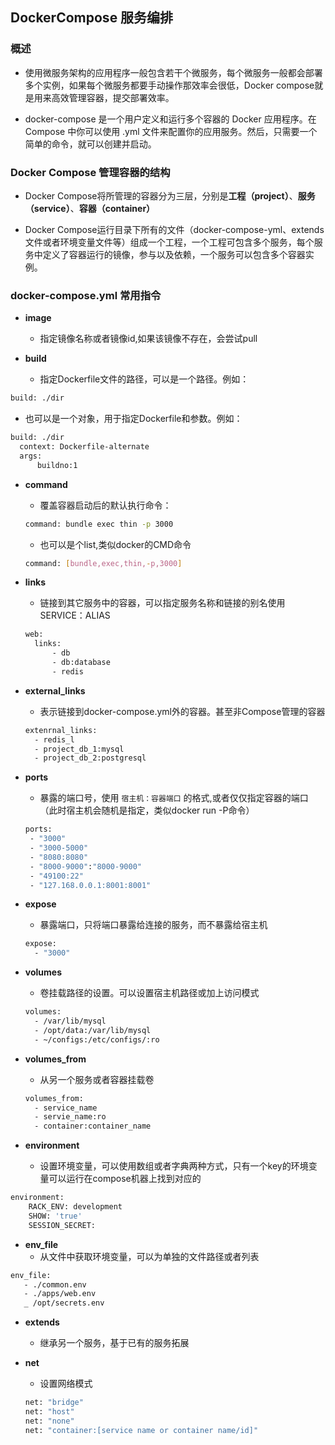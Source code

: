 ## DockerCompose 服务编排

### 概述
+ 使用微服务架构的应用程序一般包含若干个微服务，每个微服务一般都会部署多个实例，如果每个微服务都要手动操作那效率会很低，Docker compose就是用来高效管理容器，提交部署效率。

+ docker-compose 是一个用户定义和运行多个容器的 Docker 应用程序。在 Compose 中你可以使用 .yml 文件来配置你的应用服务。然后，只需要一个简单的命令，就可以创建并启动。


### Docker Compose 管理容器的结构
+ Docker Compose将所管理的容器分为三层，分别是**工程（project）**、**服务（service）**、**容器（container）**

+ Docker Compose运行目录下所有的文件（docker-compose-yml、extends文件或者环境变量文件等）组成一个工程，一个工程可包含多个服务，每个服务中定义了容器运行的镜像，参与以及依赖，一个服务可以包含多个容器实例。

### docker-compose.yml 常用指令

+ **image**
  - 指定镜像名称或者镜像id,如果该镜像不存在，会尝试pull

+ **build**
  - 指定Dockerfile文件的路径，可以是一个路径。例如：
````sh
build: ./dir
````
  - 也可以是一个对象，用于指定Dockerfile和参数。例如：
  ````sh
  build: ./dir
    context: Dockerfile-alternate
    args:
        buildno:1
  ````

+ **command**
  - 覆盖容器启动后的默认执行命令：
  ````sh
  command: bundle exec thin -p 3000
  ````
  - 也可以是个list,类似docker的CMD命令
  ````sh
  command: [bundle,exec,thin,-p,3000]
  ````

+ **links**
  - 链接到其它服务中的容器，可以指定服务名称和链接的别名使用SERVICE：ALIAS
  ````sh
  web:
    links:
        - db
        - db:database
        - redis
  ````

+ **external_links**
  - 表示链接到docker-compose.yml外的容器。甚至非Compose管理的容器
  ````sh
  extenrnal_links:
    - redis_l
    - project_db_1:mysql
    - project_db_2:postgresql
  ````

+ **ports**
  - 暴露的端口号，使用 `宿主机：容器端口` 的格式,或者仅仅指定容器的端口（此时宿主机会随机是指定，类似docker run -P命令）
  ````sh
  ports:
   - "3000"
   - "3000-5000"
   - "8080:8080"
   - "8000-9000":"8000-9000"
   - "49100:22"
   - "127.168.0.0.1:8001:8001"
  ````

+ **expose**
  - 暴露端口，只将端口暴露给连接的服务，而不暴露给宿主机
  ````sh
  expose: 
    - "3000"
  ````

+ **volumes**
  - 卷挂载路径的设置。可以设置宿主机路径或加上访问模式
  ````sh
  volumes:
    - /var/lib/mysql
    - /opt/data:/var/lib/mysql
    - ~/configs:/etc/configs/:ro
  ````

+ **volumes_from**
  - 从另一个服务或者容器挂载卷
  ````sh
  volumes_from:
    - service_name
    - servie_name:ro
    - container:container_name
  ````

+ **environment**
  - 设置环境变量，可以使用数组或者字典两种方式，只有一个key的环境变量可以运行在compose机器上找到对应的
````sh
environment:
    RACK_ENV: development
    SHOW: 'true'
    SESSION_SECRET:
````

+ **env_file**
  - 从文件中获取环境变量，可以为单独的文件路径或者列表
 ````sh
env_file:
    - ./common.env
    - ./apps/web.env
    _ /opt/secrets.env
 ````

+ **extends**
  - 继承另一个服务，基于已有的服务拓展

+ **net**
  - 设置网络模式
  ````sh
  net: "bridge"
  net: "host"
  net: "none"
  net: "container:[service name or container name/id]"
  ````
